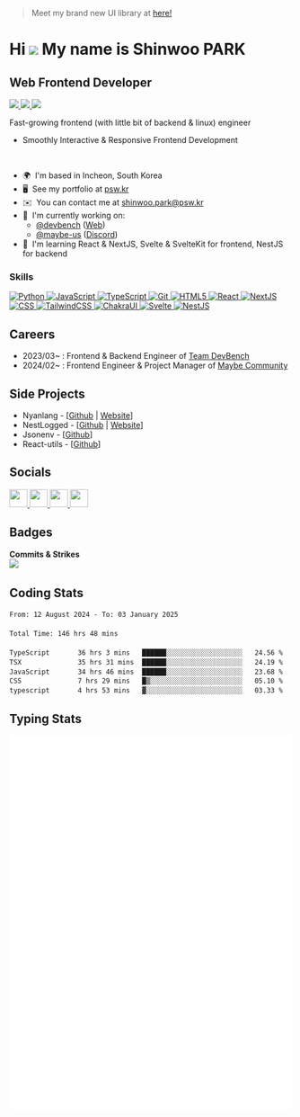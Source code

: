 > Meet my brand new UI library at [here!](https://ui.psw.kr)
 
# Hi ![](https://user-images.githubusercontent.com/18350557/176309783-0785949b-9127-417c-8b55-ab5a4333674e.gif) My name is Shinwoo PARK
  
## Web Frontend Developer 
 
<a href="https://wakapi.dev">
 <img src="https://wakapi.dev/api/badge/pswkr/interval:today?label=today" />
</a>
<a href="https://wakapi.dev">
 <img src="https://wakapi.dev/api/badge/pswkr/pswkr/interval:30_days?label=last%2030d" />
</a>
<a href="https://wakapi.dev">
 <img src="https://img.shields.io/endpoint?url=https://wakapi.dev/api/compat/shields/v1/pswkr/interval:all_time&label=All%20time&color=blue" />
</a>
<br/>

Fast-growing frontend (with little bit of backend & linux) engineer
 
* Smoothly Interactive & Responsive Frontend Development

<br />

*   🌍  I'm based in Incheon, South Korea
*   🖥️  See my portfolio at [psw.kr](https://psw.kr)
*   ✉️  You can contact me at [shinwoo.park@psw.kr](mailto:shinwoo.park@psw.kr)
*   🚀  I'm currently working on:
    * [@devbench](https://github.com/hk4dev) ([Web](https://devbench.kr))
    * [@maybe-us](https://github.com/maybe-us) ([Discord](https://discord.com/invite/maybe))
*   🧠  I'm learning React & NextJS, Svelte & SvelteKit for frontend, NestJS for backend

### Skills
<p align="left">
  <a href="https://www.python.org/" target="_blank" rel="noreferrer">
    <img src="https://raw.githubusercontent.com/danielcranney/readme-generator/main/public/icons/skills/python-colored.svg" width="36" height="36" alt="Python" />
  </a>
  <a href="" target="_blank" rel="noreferrer">
    <img src="https://raw.githubusercontent.com/danielcranney/readme-generator/main/public/icons/skills/javascript-colored.svg" width="36" height="36" alt="JavaScript" />
  </a>
  <a href="" target="_blank" rel="noreferrer">
    <img src="https://raw.githubusercontent.com/danielcranney/readme-generator/main/public/icons/skills/typescript-colored.svg" width="36" height="36" alt="TypeScript" />
  </a>
  <a href="" target="_blank" rel="noreferrer">
    <img src="https://raw.githubusercontent.com/danielcranney/readme-generator/main/public/icons/skills/git-colored.svg" width="36" height="36" alt="Git" />
  </a>
  <a href="" target="_blank" rel="noreferrer">
    <img src="https://raw.githubusercontent.com/danielcranney/readme-generator/main/public/icons/skills/html5-colored.svg" width="36" height="36" alt="HTML5" />
  </a>
  <a href="" target="_blank" rel="noreferrer">
    <img src="https://raw.githubusercontent.com/danielcranney/readme-generator/main/public/icons/skills/react-colored.svg" width="36" height="36" alt="React" />
  </a>
  <a href="" target="_blank" rel="noreferrer">
    <img src="https://raw.githubusercontent.com/danielcranney/readme-generator/main/public/icons/skills/nextjs-colored-dark.svg" width="36" height="36" alt="NextJS" />
  </a>
  <a href="" target="_blank" rel="noreferrer">
    <img src="https://raw.githubusercontent.com/danielcranney/readme-generator/main/public/icons/skills/css3-colored.svg" width="36" height="36" alt="CSS" />
  </a>
  <a href="" target="_blank" rel="noreferrer">
    <img src="https://raw.githubusercontent.com/danielcranney/readme-generator/main/public/icons/skills/tailwindcss-colored.svg" width="36" height="36" alt="TailwindCSS" />
  </a>
  <a href="" target="_blank" rel="noreferrer">
    <img src="https://raw.githubusercontent.com/danielcranney/readme-generator/main/public/icons/skills/chakra-colored.svg" width="36" height="36" alt="ChakraUI" />
  </a>
  <a href="" target="_blank" rel="noreferrer">
    <img src="https://raw.githubusercontent.com/danielcranney/readme-generator/main/public/icons/skills/svelte-colored.svg" width="36" height="36" alt="Svelte" />
  </a>
  <a href="" target="_blank" rel="noreferrer">
    <img src="https://raw.githubusercontent.com/danielcranney/readme-generator/main/public/icons/skills/nestjs-colored.svg" width="36" height="36" alt="NestJS" />
  </a>
</p>

## Careers

- 2023/03~ : Frontend & Backend Engineer of [Team DevBench](https://devbench.kr)
- 2024/02~ : Frontend Engineer & Project Manager of [Maybe Community](https://maybe.or.kr)

## Side Projects

* Nyanlang - [[Github](https://github.com/nyanlang) | [Website](https://nyanlang.org)]
* NestLogged - [[Github](https://github.com/worplo/nestlogged) | [Website](https://nestlogged.worplo.com)]
* Jsonenv - [[Github](https://github.com/worplo/jsonenv)]
* React-utils - [[Github](https://github.com/worplo/react-utils)]

## Socials
           
<p align="left">
  <a href="https://discord.com/users/pswkr" target="_blank" rel="noreferrer">
    <picture>
      <source media="(prefers-color-scheme: dark)" srcset="https://raw.githubusercontent.com/danielcranney/readme-generator/main/public/icons/socials/discord-dark.svg" />
      <source media="(prefers-color-scheme: light)" srcset="https://raw.githubusercontent.com/danielcranney/readme-generator/main/public/icons/socials/discord.svg" />
      <img src="https://raw.githubusercontent.com/danielcranney/readme-generator/main/public/icons/socials/discord.svg" width="32" height="32" />
    </picture>
  </a>
  <a href="https://www.github.com/p-sw" target="_blank" rel="noreferrer">
    <picture>
      <source media="(prefers-color-scheme: dark)" srcset="https://raw.githubusercontent.com/danielcranney/readme-generator/main/public/icons/socials/github-dark.svg" />
      <source media="(prefers-color-scheme: light)" srcset="https://raw.githubusercontent.com/danielcranney/readme-generator/main/public/icons/socials/github.svg" />
      <img src="https://raw.githubusercontent.com/danielcranney/readme-generator/main/public/icons/socials/github.svg" width="32" height="32" />
    </picture>
  </a>
  <a href="https://instagram.com/pswdev" target="_blank" rel="noreferrer">
    <picture>
      <source media="(prefers-color-scheme: dark)" srcset="https://raw.githubusercontent.com/danielcranney/readme-generator/main/public/icons/socials/instagram-dark.svg" />
      <source media="(prefers-color-scheme: light)" srcset="https://raw.githubusercontent.com/danielcranney/readme-generator/main/public/icons/socials/instagram.svg" />
      <img src="https://raw.githubusercontent.com/danielcranney/readme-generator/main/public/icons/socials/instagram.svg" width="32" height="32" />
    </picture>
  </a>
  <a href="https://twitter.com/psw_kr" target="_blank" rel="noreferrer">
    <picture>
      <source media="(prefers-color-scheme: dark)" srcset="https://raw.githubusercontent.com/danielcranney/readme-generator/main/public/icons/socials/twitter-dark.svg" />
      <source media="(prefers-color-scheme: light)" srcset="https://raw.githubusercontent.com/danielcranney/readme-generator/main/public/icons/socials/twitter.svg" />
      <img src="https://raw.githubusercnotent.com/danielcranney/readme-generator/main/public/icons/socials/twitter.svg" width="32" height="32" />
    </picture>
  </a>
</p>

## Badges

<b>Commits & Strikes</b>
<br />
<a href="http://www.github.com/p-sw" align="left">
  <img src="https://github-readme-streak-stats.herokuapp.com/?user=p-sw&stroke=ffffff&background=1c1917&ring=0891b2&fire=0891b2&currStreakNum=ffffff&currStreakLabel=0891b2&sideNums=ffffff&sideLabels=ffffff&dates=ffffff&hide_border=true" />
</a>

## Coding Stats
<!--START_SECTION:waka-->

```txt
From: 12 August 2024 - To: 03 January 2025

Total Time: 146 hrs 48 mins

TypeScript       36 hrs 3 mins   ██████░░░░░░░░░░░░░░░░░░░   24.56 %
TSX              35 hrs 31 mins  ██████░░░░░░░░░░░░░░░░░░░   24.19 %
JavaScript       34 hrs 46 mins  ██████░░░░░░░░░░░░░░░░░░░   23.68 %
CSS              7 hrs 29 mins   █▒░░░░░░░░░░░░░░░░░░░░░░░   05.10 %
typescript       4 hrs 53 mins   ▓░░░░░░░░░░░░░░░░░░░░░░░░   03.33 %
```

<!--END_SECTION:waka-->

## Typing Stats

  <a href="https://monkeytype.com/profile/sserve">
   <img src="https://raw.githubusercontent.com/p-sw/p-sw/monkeytype-readme/monkeytype-readme-pb.svg" alt="My Monkeytype personal bests" />
 </a>
